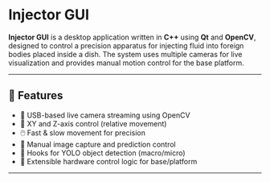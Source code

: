 # Injector GUI

**Injector GUI** is a desktop application written in **C++** using **Qt** and **OpenCV**, designed to control a precision apparatus for injecting fluid into foreign bodies placed inside a dish. The system uses multiple cameras for live visualization and provides manual motion control for the base platform.

---

## 🧰 Features

- 📡 USB-based live camera streaming using OpenCV
- 🧭 XY and Z-axis control (relative movement)
- 🖱️ Fast & slow movement for precision
- 📸 Manual image capture and prediction control
- 🧠 Hooks for YOLO object detection (macro/micro)
- 🔧 Extensible hardware control logic for base/platform

---
